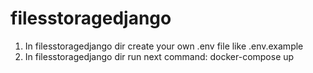 # filesstoragedjango
1. In filesstoragedjango dir create your own .env file like .env.example
2. In filesstoragedjango dir run next command: docker-compose up

